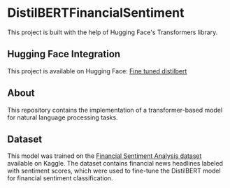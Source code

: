 # DistilBERTFinancialSentiment


This project is built with the help of Hugging Face's Transformers library.

## Hugging Face Integration

This project is available on Hugging Face:
[Fine tuned distilbert](https://huggingface.co/nojedag/fine-tuned-distilbert-base-uncased)

## About

This repository contains the implementation of a transformer-based model for natural language processing tasks.
## Dataset

This model was trained on the [Financial Sentiment Analysis dataset](https://www.kaggle.com/datasets/sbhatti/financial-sentiment-analysis) available on Kaggle. The dataset contains financial news headlines labeled with sentiment scores, which were used to fine-tune the DistilBERT model for financial sentiment classification.